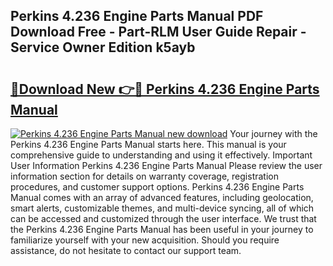 ## Perkins 4.236 Engine Parts Manual PDF Download Free - Part-RLM User Guide Repair - Service Owner Edition k5ayb

# <h2><a href="http://bc63531.oget.top/?id=Perkins+4.236+Engine+Parts+Manual">🔗Download New 👉🔴 Perkins 4.236 Engine Parts Manual</a></h2>

[![Perkins 4.236 Engine Parts Manual new download](https://i.imgur.com/5g1atiW.png)](http://bc63531.oget.top/?id=Perkins+4.236+Engine+Parts+Manual)
Your journey with the Perkins 4.236 Engine Parts Manual starts here. This manual is your comprehensive guide to understanding and using it effectively. Important User Information Perkins 4.236 Engine Parts Manual Please review the user information section for details on warranty coverage, registration procedures, and customer support options. Perkins 4.236 Engine Parts Manual comes with an array of advanced features, including geolocation, smart alerts, customizable themes, and multi-device syncing, all of which can be accessed and customized through the user interface. We trust that the Perkins 4.236 Engine Parts Manual has been useful in your journey to familiarize yourself with your new acquisition. Should you require assistance, do not hesitate to contact our support team.
